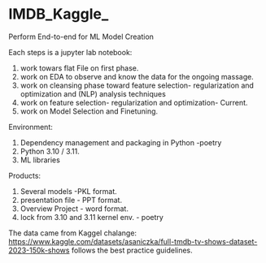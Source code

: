 # IMDB_Kaggle_

Perform End-to-end for ML Model Creation

Each steps is a jupyter lab notebook:
  1. work towars flat File on first phase.
  2. work on EDA to observe and know the data for the ongoing massage.
  3. work on cleansing phase toward feature selection- regularization and optimization and (NLP) analysis techniques
  4. work on feature selection- regularization and optimization- Current.
  5. work on  Model Selection and Finetuning.

Environment:
  1. Dependency management and packaging in Python -poetry
  2. Python 3.10 / 3.11.
  3. ML libraries 

Products:
  1. Several models -PKL format.
  2. presentation file - PPT format.
  3. Overview Project - word format.
  4. lock from 3.10 and 3.11 kernel env. - poetry

     
The data came from Kaggel chalange:  https://www.kaggle.com/datasets/asaniczka/full-tmdb-tv-shows-dataset-2023-150k-shows
follows the best practice guidelines.
